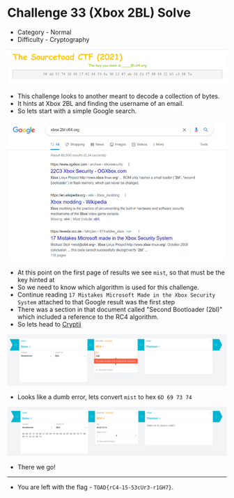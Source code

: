 # Challenge 33 (Xbox 2BL) Solve

* Category - Normal
* Difficulty - Cryptography

![](challenge-33.png)

 * This challenge looks to another meant to decode a collection of bytes.
 * It hints at Xbox 2BL and finding the username of an email.
 * So lets start with a simple Google search.

![](challenge-33-info.png)

 * At this point on the first page of results we see `mist`, so that must be the key hinted at
 * So we need to know which algorithm is used for this challenge.
 * Continue reading `17 Mistakes Microsoft Made in the Xbox Security System` attached to that Google result was
the first step
 * There was a section in that document called "Second Bootloader (2bl)" which included a reference to the RC4
algorithm.
 * So lets head to [Cryptii](https://cryptii.com/)

![](challenge-33-crypii.png)

 * Looks like a dumb error, lets convert `mist` to hex `6D 69 73 74`

![](challenge-33-solve.png)

 * There we go!
---

* You are left with the flag - `TOAD{rC4-15-53cUr3-r1GH7}`.